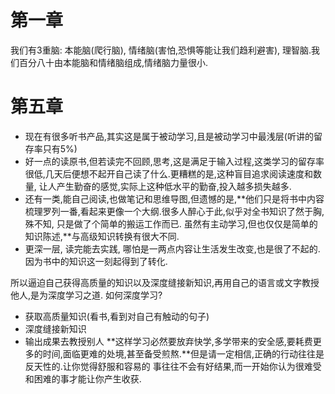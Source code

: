 # 第一章
我们有3重脑: 本能脑(爬行脑), 情绪脑(害怕,恐惧等能让我们趋利避害), 理智脑.我们百分八十由本能脑和情绪脑组成,情绪脑力量很小.

# 第五章
- 现在有很多听书产品,其实这是属于被动学习,且是被动学习中最浅层(听讲的留存率只有5%)
- 好一点的读原书,但若读完不回顾,思考,这是满足于输入过程,这类学习的留存率很低,几天后便想不起开自己读了什么.更糟糕的是,这种盲目追求阅读速度和数量,
让人产生勤奋的感觉,实际上这种低水平的勤奋,投入越多损失越多.
- 还有一类,能自己阅读,也做笔记和思维导图,但遗憾的是,**他们只是将书中内容梳理罗列一番,看起来更像一个大纲.很多人醉心于此,似乎对全书知识了然于胸,殊不知,
只是做了个简单的搬运工作而已. 虽然有主动学习,但也仅仅是简单的知识陈述,**与高级知识转换有很大不同.
- 更深一层, 读完能去实践, 哪怕是一两点内容让生活发生改变,也是很了不起的.因为书中的知识这一刻起得到了转化.

所以逼迫自己获得高质量的知识以及深度缝接新知识,再用自己的语言或文字教授他人,是为深度学习之道.
如何深度学习?
- 获取高质量知识(看书,看到对自己有触动的句子)
- 深度缝接新知识
- 输出成果去教授别人
**这样学习必然要放弃快学,多学带来的安全感,要耗费更多的时间,面临更难的处境,甚至备受煎熬.**但是请一定相信,正确的行动往往是反天性的.让你觉得舒服和容易的
事往往不会有好结果,而一开始你认为很难受和困难的事才能让你产生收获.